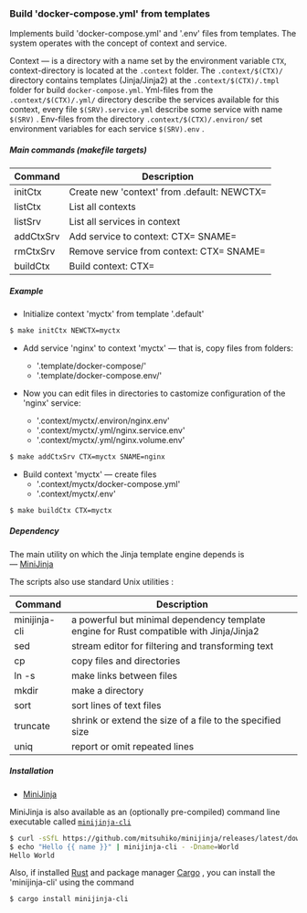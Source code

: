 ### Build 'docker-compose.yml' from templates

Implements build 'docker-compose.yml' and '.env' files from templates. 
The system operates with the concept of context and service.

Context — is a directory with a name set by the environment variable `CTX`, context-directory is located at the `.context` folder.
The `.context/$(CTX)/` directory contains templates (Jinja/Jinja2) 
at the `.context/$(CTX)/.tmpl` folder for build `docker-compose.yml`.
Yml-files from the `.context/$(CTX)/.yml/` directory describe the services available for this context, every file `$(SRV).service.yml` describe some service with name `$(SRV)` .
Env-files from the directory `.context/$(CTX)/.environ/`  set environment variables for each service  `$(SRV).env` .

##### Main commands (makefile targets)

| Command   | Description                                                |
| --------- | ---------------------------------------------------------- |
| initCtx   | Create new 'context' from .default: NEWCTX=<context>       |
| listCtx   | List all contexts                                          |
| listSrv   | List all services in context                               |
| addCtxSrv | Add service to context: CTX=<context> SNAME=<service>      |
| rmCtxSrv  | Remove service from context: CTX=<context> SNAME=<service> |
| buildCtx  | Build context: CTX=<context>                               |

##### Example

+ Initialize context 'myctx' from template '.default'
  
```bash
$ make initCtx NEWCTX=myctx
```
+ Add service 'nginx' to context 'myctx' — that is, copy files from folders:
  - '.template/docker-compose/'
  - '.template/docker-compose.env/'

+ Now you can edit files in directories to castomize configuration of the 'nginx' service:

  - '.context/myctx/.environ/nginx.env'
  - '.context/myctx/.yml/nginx.service.env'
  - '.context/myctx/.yml/nginx.volume.env'

```bash
$ make addCtxSrv CTX=myctx SNAME=nginx
```

+ Build context 'myctx' — create files
  - '.context/myctx/docker-compose.yml'
  - '.context/myctx/.env'

```bash
$ make buildCtx CTX=myctx
```

##### Dependency

The main utility on which the Jinja template engine depends is  
—  [MiniJinja](https://github.com/mitsuhiko/minijinja)

The scripts also use standard Unix utilities : 

| Command       | Description                                                |
| ------------- | ---------------------------------------------------------- |
| minijinja-cli | a powerful but minimal dependency template engine for Rust compatible with Jinja/Jinja2 |
| sed           | stream editor for filtering and transforming text          |
| cp            | copy files and directories                                 |
| ln -s         | make links between files                                   |
| mkdir         | make a directory                                           |
| sort          | sort lines of text files                                   |
| truncate      | shrink or extend the size of a file to the specified size  |
| uniq          | report or omit repeated lines                              |


##### Installation

+ [MiniJinja](https://github.com/mitsuhiko/minijinja) 

MiniJinja is also available as an (optionally pre-compiled) command line executable
called [`minijinja-cli`](https://github.com/mitsuhiko/minijinja/tree/main/minijinja-cli)
```bash
$ curl -sSfL https://github.com/mitsuhiko/minijinja/releases/latest/download/minijinja-cli-installer.sh | sh
$ echo "Hello {{ name }}" | minijinja-cli - -Dname=World
Hello World
```

Also, if installed [Rust](https://www.rust-lang.org/tools/install) and package manager [Cargo](https://doc.rust-lang.org/stable/cargo/) , you can install the 'minijinja-cli' using the command


```bash
$ cargo install minijinja-cli
```
